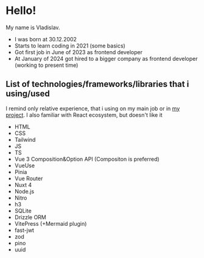 # Hello!

My name is Vladislav. 
- I was born at 30.12.2002
- Starts to learn coding in 2021 (some basics)
- Got first job in June of 2023 as frontend developer
- At January of 2024 got hired to a bigger company as frontend developer (working to present time)

## List of technologies/frameworks/libraries that i using/used

I remind only relative experience, that i using on my main job or in [my project](https://github.com/hahavenn/better). I also familiar with React ecosystem, but doesn't like it

- HTML
- CSS
- Tailwind
- JS
- TS
- Vue 3 Composition&Option API (Compositon is preferred)
- VueUse
- Pinia
- Vue Router
- Nuxt 4
- Node.js
- Nitro
- h3
- SQLite
- Drizzle ORM
- VitePress (+Mermaid plugin)
- fast-jwt
- zod
- pino
- uuid
